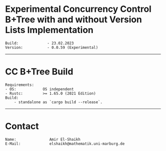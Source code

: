 # Experimental Concurrency Control B+Tree with and without Version Lists Implementation
    Build:             - 23.02.2023
    Version:           - 0.0.59 (Experimental)
---------------------------------------
# CC B+Tree Build
    Requirements:
    - OS:            OS independent
    - Rustc:         >= 1.65.0 (2021 Edition)
    Build:
        - standalone as `cargo build --release`.
---------------------------------------
# Contact
    Name:               Amir El-Shaikh
    E-Mail:             elshaikh@mathematik.uni-marburg.de